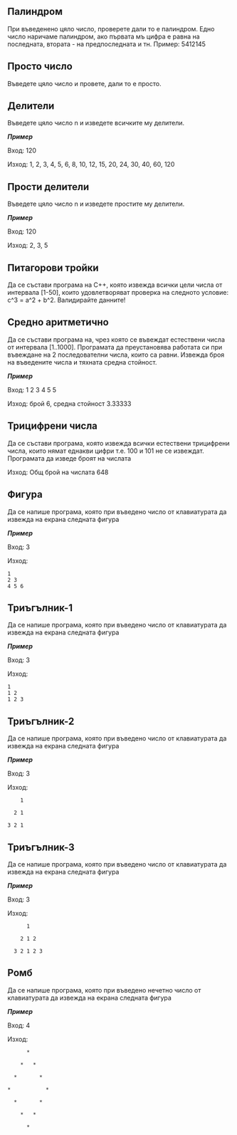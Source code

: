 ## Палиндром

При въведенено цяло число, проверете дали то е палиндром. Едно число наричаме палиндром, ако първата мъ цифра е равна на последната, втората - на предпоследната и тн. Пример: 5412145

## Просто число

Въведете цяло число и провете, дали то е просто.

## Делители

Въведете цяло число n и изведете всичките му делители.

***Пример***

Вход: 120

Изход: 1, 2, 3, 4, 5, 6, 8, 10, 12, 15, 20, 24, 30, 40, 60, 120

## Прости делители

Въведете цяло число n и изведете простите му делители.

***Пример***

Вход: 120

Изход: 2, 3, 5

## Питагорови тройки

Да се състави програма на C++, която извежда всички цели числа от интервала [1-50], които удовлетворяват проверка на следното условие: c^3 = a^2 + b^2. Валидирайте данните! 

## Средно аритметично

Да се състави програма на, чрез която се въвеждат естествени числа от интервала [1..1000]. Програмата да преустановява работата си при въвеждане на 2 последователни числа, които са равни. Извежда броя на въведените числа и тяхната средна стойност.

***Пример***

Вход: 1 2 3 4 5 5 

Изход: брой 6, средна стойност 3.33333

## Трицифрени числа

Да се състави програма, която извежда всички естествени трицифрени числа, които нямат еднакви цифри т.е. 100 и 101 не се извеждат. Програмата да изведе броят на числата

Изход: Общ брой на числата 648

## Фигура

Да се напише програма, която при въведено число от клавиатурата да извежда на екрана следната фигура

***Пример***

Вход: 3

Изход:
```
1
2 3
4 5 6
```
## Триъгълник-1

Да се напише програма, която при въведено число от клавиатурата да извежда на екрана следната фигура

***Пример***

Вход: 3

Изход:
```
1
1 2
1 2 3
```

## Триъгълник-2

Да се напише програма, която при въведено число от клавиатурата да извежда на екрана следната фигура

***Пример***

Вход: 3

Изход:
```
    1
    
  2 1
  
3 2 1
```

## Триъгълник-3

Да се напише програма, която при въведено число от клавиатурата да извежда на екрана следната фигура

***Пример***

Вход: 3

Изход:
```
      1
      
    2 1 2
    
  3 2 1 2 3
```

## Ромб

Да се напише програма, която при въведено нечетно число от клавиатурата да извежда на екрана следната фигура

***Пример***

Вход: 4

Изход:
```
      *
      
    *   *
    
  *       *
  
*           *

  *       *
  
    *   *
    
      *
```

